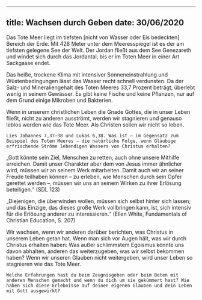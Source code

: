   ---
title:  Wachsen durch Geben
date:   30/06/2020
---

Das Tote Meer liegt im tiefsten [nicht von Wasser oder Eis bedeckten] Bereich der Erde. Mit 428 Meter unter dem Meeresspiegel ist es der am tiefsten gelegene See der Welt. Der Jordan fließt aus dem See Genezareth und windet sich durch das Jordantal, bis er im Toten Meer in einer Art Sackgasse endet.

Das heiße, trockene Klima mit intensiver Sonneneinstrahlung und Wüstenbedingungen lässt das Wasser recht schnell verdunsten. Da der Salz- und Mineraliengehalt des Toten Meeres 33,7 Prozent beträgt, überlebt wenig in seinem Gewässer. Es gibt keine Fische und keine Pflanzen, nur auf dem Grund einige Mikroben und Bakterien.

Wenn in unserem christlichen Leben die Gnade Gottes, die in unser Leben fließt, nicht zu anderen ausströmt, werden wir stagnieren und genauso leblos werden wie das Tote Meer. Als Christen sollen wir nicht so leben.

`Lies Johannes 7,37–38 und Lukas 6,38. Was ist – im Gegensatz zum Beispiel des Toten Meeres – die natürliche Folge, wenn Gläubige erfrischende Ströme lebendigen Wassers von Christus erhalten?`

„Gott könnte sein Ziel, Menschen zu retten, auch ohne unsere Mithilfe erreichen. Damit unser Charakter aber dem von Jesus immer ähnlicher wird, müssen wir an seinem Werk mitarbeiten. Damit auch wir an seiner Freude teilhaben können – zu erleben, wie Menschen durch sein Opfer gerettet werden –, müssen wir uns an seinem Wirken zu ihrer Erlösung beteiligen.“ (SDL 123)

„Diejenigen, die überwinden wollen, müssen sich selbst hinter sich lassen; und das Einzige, das dieses große Werk vollbringen kann, ist, sich intensiv für die Erlösung anderer zu interessieren.“ (Ellen White, Fundamentals of Christian Education, S. 207)

Wir wachsen, wenn wir anderen darüber berichten, was Christus in unserem Leben getan hat. Wenn man sich vor Augen hält, was wir durch Christus erhalten haben: Was außer schlimmstem Egoismus könnte uns davon abhalten, anderen das weiterzugeben, was wir selbst bekommen haben? Wenn wir unseren Glauben nicht weitergeben, wird unser Leben so stagnieren wie das Tote Meer.

`Welche Erfahrungen hast du beim Zeugnisgeben oder beim Beten mit anderen Menschen gemacht und wenn du dich um sie gekümmert hast? Wie haben sich diese Erlebnisse auf deinen eigenen Glauben und dein Leben mit Gott ausgewirkt?`
